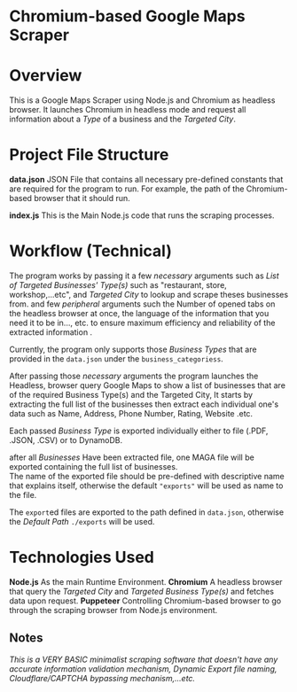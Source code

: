 ﻿

# Chromium-based Google Maps Scraper



# Overview

This is a Google Maps Scraper using Node.js and Chromium as headless browser. It launches Chromium in headless mode and request all information about a *Type* of a business and the *Targeted City*.


# Project File Structure
**data.json** JSON File that contains all necessary pre-defined constants that are required for the program to run. For example, the path of the Chromium-based browser that it should run.

**index.js** This is the Main Node.js code that runs the scraping processes.


# Workflow (Technical) 
 The program works by passing it a few *necessary* arguments such as *List of Targeted Businesses' Type(s)* such as "restaurant, store, workshop,...etc", and *Targeted City* to lookup and scrape theses businesses from. and few *peripheral* arguments such the Number of opened tabs on the headless browser at once, the language of the information that you need it to be in..., etc.  to ensure maximum efficiency and reliability of the extracted information .
 
Currently, the program only supports those *Business Types* that are provided in the `data.json` under the `business_categoriess`. 

After passing those *necessary* arguments the program launches the Headless, browser query Google Maps to show a list of businesses that are of the required Business Type(s) and the Targeted City, 
It starts by extracting the full list of the businesses then extract each individual one's data such as Name, Address, Phone Number, Rating, Website .etc.

Each passed *Business Type* is exported individually either to file (.PDF, .JSON, .CSV) or to DynamoDB.

after all *Businesses* Have been extracted file, one MAGA file will be exported containing the full list of businesses.  
The name of the exported file should be pre-defined with descriptive name that explains itself, otherwise the default `"exports"` will be used as name to the file.

The `export`ed files are exported to the path defined in `data.json`, otherwise the *Default Path* `./exports` will be used.
# Technologies Used 

**Node.js** As the main Runtime Environment.
**Chromium** A headless browser that query the *Targeted City* and *Targeted Business Type(s)* and fetches data upon request.
**Puppeteer** Controlling Chromium-based browser to go through the scraping browser from Node.js environment.

## Notes
*This is a VERY BASIC minimalist  scraping software that doesn't have any accurate information validation mechanism, Dynamic Export file naming, Cloudflare/CAPTCHA bypassing mechanism,...etc.*
